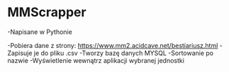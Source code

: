 # MMScrapper
-Napisane w Pythonie

-Pobiera dane z strony: https://www.mm2.acidcave.net/bestiariusz.html
-Zapisuje je do pliku .csv
-Tworzy bazę danych MYSQL
-Sortowanie po nazwie
-Wyświetlenie wewnątrz aplikacji wybranej jednostki
